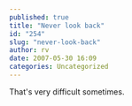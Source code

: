 ```yaml
---
published: true
title: "Never look back"
id: "254"
slug: "never-look-back"
author: rv
date: 2007-05-30 16:09
categories: Uncategorized
---
```

That's very difficult sometimes.